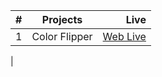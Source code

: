 | #   |   Projects    |                                                                                                              Live |
| --- | :-----------: | ----------------------------------------------------------------------------------------------------------------: |
| 1   | Color Flipper | [Web Live](https://kirans22.github.io/full-stack-engineer-training/Beginner-Vanilla-JavaScript/01-color-flipper/) |

|